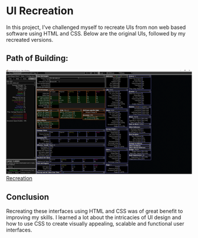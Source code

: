 # UI Recreation

In this project, I've challenged myself to recreate UIs from non web based software using HTML and CSS. Below are the original UIs, followed by my recreated versions.

## Path of Building:

![Original](pob/original.png)
[Recreation](pob/index.html)

<!-- ## UI 2: [Original UI](link-to-original-ui) | [Recreated UI](link-to-recreated-ui)

![Original UI 2](image-url)
![Recreated UI 2](image-url) -->


## Conclusion

Recreating these interfaces using HTML and CSS was of great benefit to improving my skills. I learned a lot about the intricacies of UI design and how to use CSS to create visually appealing, scalable and functional user interfaces.
